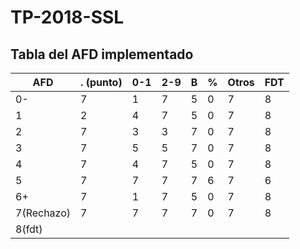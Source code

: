 # TP-2018-SSL

## Tabla del AFD implementado

|    AFD     | . (punto) | 0-1 | 2-9 | B | % | Otros | FDT |
|------------|-----------|-----|-----|---|---|-------|-----|
| 0-         |         7 |   1 |   7 | 5 | 0 |     7 |   8 |
| 1          |         2 |   4 |   7 | 5 | 0 |     7 |   8 |
| 2          |         7 |   3 |   3 | 7 | 0 |     7 |   8 |
| 3          |         7 |   5 |   5 | 7 | 0 |     7 |   8 |
| 4          |         7 |   4 |   7 | 5 | 0 |     7 |   8 |
| 5          |         7 |   7 |   7 | 7 | 6 |     7 |   6 |
| 6+         |         7 |   1 |   7 | 5 | 0 |     7 |   8 |
| 7(Rechazo) |         7 |   7 |   7 | 7 | 0 |     7 |   8 |
| 8(fdt)     |           |     |     |   |   |       |     |